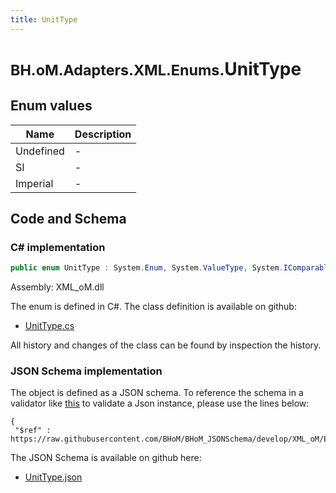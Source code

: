 ```yaml
---
title: UnitType
---
```


# <small>BH.oM.Adapters.XML.Enums.</small>**UnitType**



## Enum values

| Name            | Description                                                    |
|-----------------|----------------------------------------------------------------|
| Undefined |  -  |
| SI |  -  |
| Imperial |  -  |


## Code and Schema

### C# implementation

``` C# title="C#"
public enum UnitType : System.Enum, System.ValueType, System.IComparable, System.ISpanFormattable, System.IFormattable, System.IConvertible
```

Assembly: XML_oM.dll

The enum is defined in C#. The class definition is available on github:

- [UnitType.cs](https://github.com/BHoM/XML_Toolkit/blob/develop/XML_oM/Enums\UnitType.cs)

All history and changes of the class can be found by inspection the history.
### JSON Schema implementation

The object is defined as a JSON schema. To reference the schema in a validator like [this](https://www.jsonschemavalidator.net/) to validate a Json instance, please use the lines below:

``` { .json .copy .select } title="JSON Schema"
{
 "$ref" : https://raw.githubusercontent.com/BHoM/BHoM_JSONSchema/develop/XML_oM/Enums/UnitType.json}
```

The JSON Schema is available on github here:

- [UnitType.json](https://github.com/BHoM/BHoM_JSONSchema/blob/develop/XML_oM/Enums/UnitType.json)
